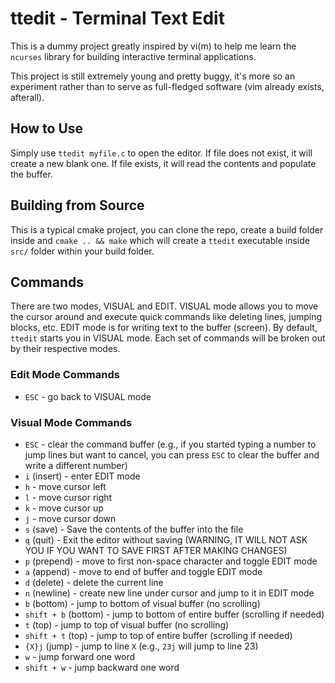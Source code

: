 # ttedit - Terminal Text Edit
This is a dummy project greatly inspired by vi(m) to help me learn the `ncurses` library for building interactive terminal applications.

This project is still extremely young and pretty buggy, it's more so an experiment rather than to serve as full-fledged software (vim already exists, afterall).

## How to Use
Simply use `ttedit myfile.c` to open the editor. If file does not exist, it will create a new blank one. If file exists, it will read the contents and populate the buffer.	

## Building from Source
This is a typical cmake project, you can clone the repo, create a build folder inside and `cmake .. && make` which will create a `ttedit` executable inside `src/` folder within your build folder.

## Commands
There are two modes, VISUAL and EDIT. VISUAL mode allows you to move the cursor around and execute quick commands like deleting lines, jumping blocks, etc. EDIT mode is for writing text to the buffer (screen). By default, `ttedit` starts you in VISUAL mode. Each set of commands will be broken out by their respective modes.

### Edit Mode Commands
* `ESC` - go back to VISUAL mode

### Visual Mode Commands
* `ESC` - clear the command buffer (e.g., if you started typing a number to jump lines but want to cancel, you can press `ESC` to clear the buffer and write a different number)
* `i` (insert) - enter EDIT mode
* `h` - move cursor left
* `l` - move cursor right
* `k` - move cursor up
* `j` - move cursor down
* `s` (save) - Save the contents of the buffer into the file
* `q` (quit) - Exit the editor without saving (WARNING, IT WILL NOT ASK YOU IF YOU WANT TO SAVE FIRST AFTER MAKING CHANGES)
* `p` (prepend) - move to first non-space character and toggle EDIT mode
* `a` (append) - move to end of buffer and toggle EDIT mode
* `d` (delete) - delete the current line
* `n` (newline) - create new line under cursor and jump to it in EDIT mode
* `b` (bottom) - jump to bottom of visual buffer (no scrolling)
* `shift + b` (bottom) - jump to bottom of entire buffer (scrolling if needed)
* `t` (top) - jump to top of visual buffer (no scrolling)
* `shift + t` (top) - jump to top of entire buffer (scrolling if needed)
* `{X}j` (jump) - jump to line `X` (e.g., `23j` will jump to line 23)
* `w` - jump forward one word
* `shift + w` - jump backward one word
